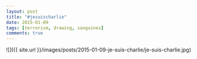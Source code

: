 ```yaml
---
layout: post
title: "#jesuischarlie"
date: 2015-01-09
tags: [terrorism, drawing, sanguines]
comments: true
---
```

![]({{ site.url }}/images/posts/2015-01-09-je-suis-charlie/je-suis-charlie.jpg)

